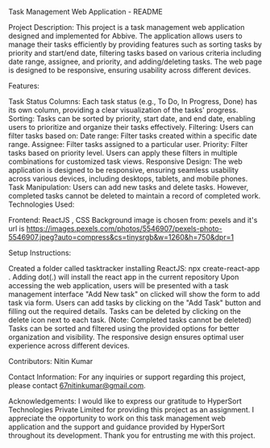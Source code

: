 Task Management Web Application - README

Project Description:
This project is a task management web application designed and implemented for Abbive. The application allows users to manage their tasks efficiently by providing features such as sorting tasks by priority and start/end date, filtering tasks based on various criteria including date range, assignee, and priority, and adding/deleting tasks. The web page is designed to be responsive, ensuring usability across different devices.

Features:

Task Status Columns: Each task status (e.g., To Do, In Progress, Done) has its own column, providing a clear visualization of the tasks' progress.
Sorting: Tasks can be sorted by priority, start date, and end date, enabling users to prioritize and organize their tasks effectively.
Filtering: Users can filter tasks based on:
Date range: Filter tasks created within a specific date range.
Assignee: Filter tasks assigned to a particular user.
Priority: Filter tasks based on priority level.
Users can apply these filters in multiple combinations for customized task views.
Responsive Design: The web application is designed to be responsive, ensuring seamless usability across various devices, including desktops, tablets, and mobile phones.
Task Manipulation: Users can add new tasks and delete tasks. However, completed tasks cannot be deleted to maintain a record of completed work.
Technologies Used:

Frontend: ReactJS , CSS
Background image is chosen from: pexels and it's url is https://images.pexels.com/photos/5546907/pexels-photo-5546907.jpeg?auto=compress&cs=tinysrgb&w=1260&h=750&dpr=1

Setup Instructions:

Created a folder called tasktracker
installing ReactJS: npx create-react-app .  Adding dot(.) will install the react app in the current repository
Upon accessing the web application, users will be presented with a task management interface
"Add New task" on clicked will show the form to add task via form.
Users can add tasks by clicking on the "Add Task" button and filling out the required details.
Tasks can be deleted by clicking on the delete icon next to each task. (Note: Completed tasks cannot be deleted)
Tasks can be sorted and filtered using the provided options for better organization and visibility.
The responsive design ensures optimal user experience across different devices.


Contributors:
Nitin Kumar

Contact Information:
For any inquiries or support regarding this project, please contact 67nitinkumar@gmail.com.

Acknowledgements:
I would like to express our gratitude to HyperSort Technologies Private Limited for providing this project as an assignment. I appreciate the opportunity to work on this task management web application and the support and guidance provided by HyperSort throughout its development. Thank you for entrusting me with this project.
